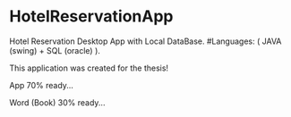 # HotelReservationApp
Hotel Reservation Desktop App with Local DataBase. #Languages: ( JAVA (swing) + SQL (oracle) ).

This application was created for the thesis!


App 70% ready...


Word (Book) 30% ready...
